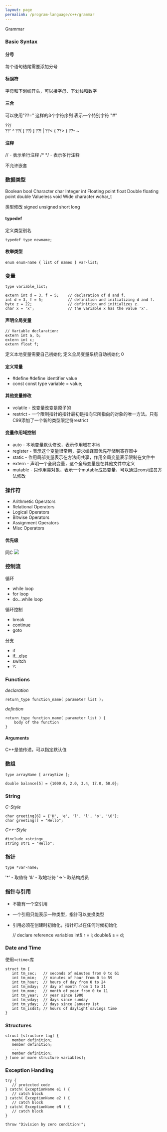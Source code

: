 ```yaml
---
layout: page
permalink: /program-language/c++/grammar
---
```


Grammar

### Basic Syntax

#### 分号
每个语句结尾需要添加分号

#### 标误符
字母和下划线开头，可以接字母、下划线和数字

#### 三合

可以使用"??="  这样的3个字符序列  表示一个特别字符 "#"

??/ \
??' ^
??( [
??) ]
??! |
??< {
??> }
??- ~

#### 注释

// - 表示单行注释
/* */ - 表示多行注释

不允许嵌套

### 数据类型
Boolean					bool
Character				char
Integer					int
Floating point			float
Double floating point	double
Valueless				void
Wide character			wchar_t

类型修改
signed
unsigned
short
long

#### typedef
定义类型别名

	typedef type newname; 

#### 枚举类型

	enum enum-name { list of names } var-list; 

### 变量

	type variable_list;

	extern int d = 3, f = 5;    // declaration of d and f. 
	int d = 3, f = 5;           // definition and initializing d and f. 
	byte z = 22;                // definition and initializes z. 
	char x = 'x';               // the variable x has the value 'x'.

#### 声明全局变量

	// Variable declaration:
	extern int a, b;
	extern int c;
	extern float f;

定义本地变量需要自己初始化
定义全局变量系统自动初始化 0

#### 定义常量

* #define #define identifier value
* const const type variable = value;

#### 其他变量修改

* volatile - 改变量改变是原子的
* restrict - 一个限制指针的指针最初是指向它所指向的对象的唯一方法。只有C99添加了一个新的类型限定符restrict

#### 变量作用域控制
* auto - 本地变量默认修改，表示作用域在本地
* register - 表示这个变量很常用，要求编译器优先存储到寄存器中
* static - 作用局部变量表示在方法间共享，作用全局变量表示限制在文件中
* extern - 声明一个全局变量，这个全局变量是在其他文件中定义
* mutable - 只作用类对象，表示一个mutable成员变量，可以通过const成员方法修改

### 操作符
* Arithmetic Operators
* Relational Operators
* Logical Operators
* Bitwise Operators
* Assignment Operators
* Misc Operators
 
#### 优先级
同C
![](/assets/c++/operator-precedence.png)

### 控制流
循环
* while loop
* for loop
* do...while loop

循环控制
* break
* continue
* goto

分支
* if
* if...else
* switch
* ?:

### Functions

*declaration*

	return_type function_name( parameter list );

*defintion*

	return_type function_name( parameter list ) {
		body of the function
	}

#### Arguments
C++是值传递，可以指定默认值

### 数组

	type arrayName [ arraySize ];

	double balance[5] = {1000.0, 2.0, 3.4, 17.0, 50.0};

### String

*C-Style*

	char greeting[6] = {'H', 'e', 'l', 'l', 'o', '\0'};
	char greeting[] = "Hello";

*C++-Style*

	#include <string>
	string str1 = "Hello";

### 指针

	type *var-name;

'*' - 取值符
'&' - 取地址符
'->'- 取结构成员

### 指针与引用

* 不能有一个空引用
* 一个引用只能表示一种类型，指针可以变换类型
* 引用必须在创建时初始化，指针可以在任何时候初始化

	// declare reference variables
   int&    r = i;
   double& s = d;

### Date and Time
使用`<ctime>`库

	struct tm {
	   int tm_sec;   // seconds of minutes from 0 to 61
	   int tm_min;   // minutes of hour from 0 to 59
	   int tm_hour;  // hours of day from 0 to 24
	   int tm_mday;  // day of month from 1 to 31
	   int tm_mon;   // month of year from 0 to 11
	   int tm_year;  // year since 1900
	   int tm_wday;  // days since sunday
	   int tm_yday;  // days since January 1st
	   int tm_isdst; // hours of daylight savings time
	}

### Structures

	struct [structure tag] {
	   member definition;
	   member definition;
	   ...
	   member definition;
	} [one or more structure variables];  

### Exception Handling

	try {
	   // protected code
	} catch( ExceptionName e1 ) {
	   // catch block
	} catch( ExceptionName e2 ) {
	   // catch block
	} catch( ExceptionName eN ) {
	   // catch block
	}

	throw "Division by zero condition!";

	
